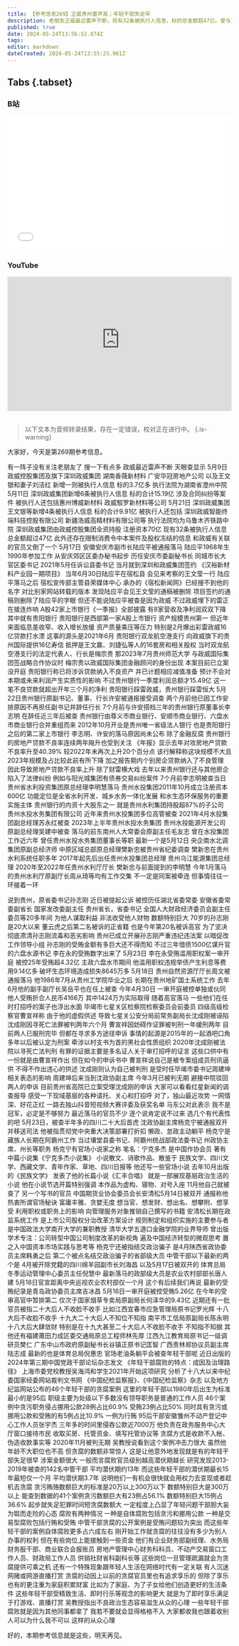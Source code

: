 ```yaml
---
title: 【参考信息269】正威贵州雷声高；年轻干部失足早
description: 老朋友正威最近雷声不断，现有32条被执行人信息，标的总金额超47亿。曾与正威合作紧密的安徽安庆副市长被查，以前会见王文银的官方通稿被删了。踩雷正威的贵阳银行日子不好过，踩雷恒大的贵州银行领导接连落马。毕节一名前检察官称自己被逼作伪证，让公安分局副局长进了监狱， 这个案子太复杂。四川一名主动“躺平”的省部级大员被查，是个“官场小说家”。研究发现年轻的问题干部“失足早、形式新、数额高”。
published: true
date: 2024-05-24T13:56:52.874Z
tags: 
editor: markdown
dateCreated: 2024-05-24T13:55:25.961Z
---
```


## Tabs {.tabset}
### B站
<div style="position: relative; padding: 30% 45%;">
<iframe style="position: absolute; width: 100%; height: 100%; left: 0; top: 0;" src="//player.bilibili.com/player.html?&bvid=BV1mH4y1u7UA&page=1&as_wide=1&high_quality=1&danmaku=1&autoplay=0" scrolling="no" border="0" frameborder="no" framespacing="0" allowfullscreen="true"></iframe>
</div>

### YouTube
<div style="position: relative; padding: 30% 45%;">
<iframe style="position: absolute; top: 0; left: 0; width: 100%; height: 100%;" src="https://www.youtube-nocookie.com/embed/YouTubeVID" title="YouTube video player" frameborder="0" allow="accelerometer; autoplay; clipboard-write; encrypted-media; gyroscope; picture-in-picture" allowfullscreen></iframe>
</div>

## 

> 以下文本为音频转录结果，存在一定错误，校对正在进行中。
{.is-warning}

大家好，今天是第269期参考信息。

有一阵子没有关注老朋友了
搜一下有点多
政威最近雷声不断
天眼查显示
5月9日政威控股集团及旗下深圳政威集团
湖南香薇新材料
广安华冠房地产公司
以及王文银和妻子刘洁红
新增一则被执行人信息
标的3.7亿多
执行法院为湖南省澄州中院
5月11日
深圳政威集团新增6条被执行人信息
标的合计15.19亿
涉及合同纠纷等案件
被执行人还包括惠州博威新材料
政威駁罗新材料等公司
5月21日
深圳政威集团王文银等新增4条被执行人信息
标的合计9.91亿
被执行人还包括
深圳政威智能终端科技控股有限公司
新疆浩威高精材料有限公司等
执行法院均为乌鲁木齐铁路中院
深圳政威集团由政威控股集团全资持股
注册资本70亿
现有32条被执行人信息
总金额超过47亿
此外还存在限制消费令中本案件及股权冻结的信息
和政威有关联的官员又倒了一个
5月17日
安徽安庆市副市长陆应平被通报落马
陆应平1968年生1990年参加工作
从安庆郊区区委办秘书起步
历任安庆市委副秘书长
同城市长大官区委书记
2021年5月任诉讼县委书记
当月就到深圳和政威集团签约
《汉裕新材料产业园一期项目》
当年6月30日陆应平在宿松县
会见来考察的王文莹一行
陆应平落马之后
宿松宣传部主管县荣媒体中心
承办的《宿松新闻网》已经搜不到他的名字
对比别家网站转载的版本
发现陆应平会见王文莹的通稿被删除
项目签约的通稿则删除了陆应平的字眼
但还不能说陆应平被查是因为政威
不过政威埋下的雷正在接连炸响
A股42家上市银行《一季报》全部披露
有8家营收及净利润双双下降
其中就有贵阳银行
贵阳银行是西部第一家A股上市银行
资产规模贵州第一
但近年来面临息差收窄、收入增长放缓
资产质量乘压等压力
特别是2月爆出彩雷政威16亿贷款打水漂
这事的源头是2021年6月
贵阳银行双龙航空港支行
向政威旗下的贵州国际提供16亿寿信
抵押是王文赢、刘捷弘等人的16套房和相关股权
当时双龙航空港支行的法定代表人、行长是梅宗贵
那2023年7月贵州师范大学
与政威国际集团签战略合作协议时
梅宗贵以政威国际集团金融顾问的身份出现
本案目前已立案没开庭
贵阳银行称已将涉诉贷款纳入不良资产
并已计题相应减值准备
预计不会对本期或未来利润产生实质性的影响
不过贵州银行一季度利润总额才15.49亿
这一笔不良贷款就超出开年三个月的净利
贵阳银行踩雷政威，贵州银行踩雷恒大
5月22日贵州银行原副书记、董事、行长许安被通报接受调查
两个月前他已因工作安排原因不再担任副书记并辞任行长
7个月前与许安搭档三年的贵州银行原董事长李志明
在辞任近三年后被查
贵州银行由尊义市商业银行、安顺市商业银行、六盘水市商业银行合并重组而来
2012年10月开业是贵州唯一省级法人银行
也是贵阳银行之后的第二家上市银行
李志明、许安的落马原因尚未公布
除了金融反腐
贵州银行的房地产贷款不良率连续两年飚升也受到关注
《年报》显示去年对攻房地产贷款不良率升至40.39%
较2022年末再次上升20个百分点
该行解释称这块规模不大且2023年规模及占比较此前有所下降
加之报告期内个别房企贷款纳入了不良管理
因此导致房地产贷款不良率上升
除了财雷横大戏
去年以来贵州银行还与其他房企陷入了法律纠纷
例如与阳光城集团有债券交易纠纷案件
7个月前李志明被查当日
贵州省水利投资集团原总经理李明慧落马
贵州水投集团2011年10月成立注册资本600亿
功能定位是全省水利开发、城乡水务一体化发展
和水生态环保服务的重要实施主体
贵州银行的内资十大股东之一
就是贵州水利集团持股超87%的子公司
贵州水投水务集团有限公司
近年来贵州水投集团多位高管被查
2021年4月水投集团副总经理苏永红被查
2023年上半年贵州水投水务集团
贵州水投能源开发公司原副总经理吴建中被查
落马的前东南州人大常委会原副主任毛友志
曾在水投集团工作近六年
曾任贵州水投水务集团董事长等职
最新一个是5月12日
央企南水北调集团原副总经济师
中原区域总部原总经理樊新忠被贵州省纪委调查
樊新忠在贵州水利系统任职多年
2017年起先后出任贵州水投集团总经理
贵州乌江能源集团总经理
2020年至2022年任贵州水利厅厅长
樊新忠与前面提到的李明慧
今年1月落马的贵州水利厅原副厅长周从琦等均有工作交集
不一定是同案被牵连
但事情往往一环接着一环


说到贵州，原省委书记孙志刚
近日被提起公诉
被控历任湖北省委常委
安徽省委常委副省长
国家发改委副主任
贵州省长，省委书记
全国人大财政经济委员会副主任委员等20多年间
为他人谋取利益
非法收受他人财物
数额特别巨大
70岁的孙志刚是20大以来
董云虎之后第二名被诉的正省籍
也是今年第20名被诉高官
为了坚决彻底肃清孙志刚流毒和恶劣影响
贵州已成立开展孙志刚严重违纪违法案
以暗促改工作领导小组
孙志刚的受贿金额有多巨大还不得而知
不过三年借债1500亿谋升官的六盘水源书记
李在永的受贿数字出来了
5月23日
李在永受贿滥用职权案一审开庭
被控25年受贿超4.32亿
主政六盘水市期间
他滥用职权违规举债产生利息等费用9.14亿多
破坏生态环境造成损失8645万多
5月18日
贵州自然资源厅厅长周文被通报落马
他1986年7月从贵州工学院毕业之后
长期在贵州地矿国土系统工作
去年6月他的副手副厅长吴岳平也在任上被查
今年4月30日
一审开庭被控单独或伙同他人受贿折合人民币4166万
其中1424万为实际取得
随着高官落马
一些他们在任时打招呼的案子也浮出水面
毕竭市七星关区检察院检察委员会前委员
四级高级检察官曹宣祥称
由于他的虚假供述
导致七星关公安分局前常务副局长沈成刚被诬陷
沈成刚因寻死亡法罪被判两年六个月
曹宣祥因妨碍作证罪被判刑一年缓刑两年
目前两人已服刑完毕
但都在寻求多方途径申诉
事情的起源是2015年的一起酒吧口角
多年以后被认定为刑案
牵涉以村支书为首的黑社会性质组织
2020年沈成刚被法院以寻死亡法判刑
有罪的证据主要是多名证人关于审打招呼的证言
这些口供中有一份就是由曹宣祥作出
但在如今的申诉书中
曹宣祥说自己是被专案组成员刑讯逼供
不得不作出违心的供述
沈成刚则认为自己被判刑
是受时任毕竭市委书记周建坤相关表态的影响
周建坤后来当到沈政协副主席
今年3月已被判无期
避接中院驳回两人的申诉
目前贵州省高院已立案受理沈成刚的申诉
大家可以看看红星新闻的调查报导
感受一下现域基层的各种请托、关心和打招呼
对了，独山最近攻势
一网情深、好花正红
一路去独山抖音短视频大赛评委及获奖名单
马东公对此表示
我不是冠军，必定是不够努力
最近落马的官员不少
逐个说肯定说不过来
选几个有代表性的吧
5月23日，被查半年多的四川二十大后首虎
沈政协副主席杨克宁被通报双开并移送司法
他被指贯彻党中央重大决策部署打折扣
懒政、怠政主动躺平
杨克宁是藏族人长期在阿霸州工作
当过壤堂县委书记、阿霸州统战部政法委书记
州政协主席、州长等职务
杨克宁有官场小说家之称
笔名：宁克多杰
是中国作协会员
著有中篇小说集《宁克多杰小说集》
小说散文、诗歌作品、散鉴于
民族文学、四川文学、西藏文学、青年作家、草地、四川日报等
他还写一些官场小说
去年10月出版的《民族文学》
发表了他的长篇小说《汇丰合唱》
就是一部展现基层政治生活的小说
他在小说节选开篇特别强调
本作品为虚构、寝物、对号入座
11月他自己就被查了
另一个写书的官员
中国期货业协会委员会长安清松5月14日被双开
通报称他热衷所谓官场秘诀
富庸丰雅、贪婪无度
想当官、想发财、想出名、想攀附、想享受
利用职权或职务上的影响
向管理服务对象推销自己撰写的书籍
安清松长期在政监系统工作
是上市公司股权分治改革方案设计
规则制定和组织实施的主要参与者
是中国政法大学南开大学的兼职教授
清华大学五道口金融学院的业界导师
曾出版学术专注：公司转型中国公司制度改革的新视角
遍及中国经济转型的微观思考
置之入中国资本市场实践与思考等
杨克宁还被指结交政治骗子
是4月陕西省政协委员主席韩勇之后
第二个被点名结交政治骗子的省部级大员
中管干部以下最新的两个是
4月被开除党籍的四川绵羊园副市长刘海昌
以及5月17日被双开的
体育总局冬季运动管理中心委员主任倪慧中
最新落马的政部级大员是农业农村部部长唐人建
5月18日官宣距离中央巡视农业农村部仅一个月
这个有后续我们再说
最新的受贿纪录是青岛政协委员主席吉冰昌
5月16日一审开庭被控受贿5.26亿
在今年的受审高官中暂排第二
仅次于国家烟草专卖局原副局长何泽华的9.43亿
近期还有一批官员被指二十大后人不收脸不收手
比如江西宜春市应急管理局原书记罗光辉
十八大后不收脸不收手
十九大二十大后人不知位不知指
南平市工信局原副局长陈永明
十八大后大肆敛财
特别是在十九大甚至二十大后人不收脸不收手
不知指不知据
其他还有福建莆田力成区委交通局原总工程师林先厚
江西九江教育局原书记一级调研员樊仁
广东中山市政府原副秘书长谷镇正原书记匡智
广西贵林郑协议员副主席陆志成
最新的也是体育总局倪惠忠
官场老油条躺平会被查年轻干部呢
近日出版的2024年第三期中国党政干部论坛杂志发文
《年轻干部腐败的特点：成因及治理路径》
上海市委党校教授吴海鸿和学生2021年开始这项研究
分析了十八大以来中纪委国家经委网站裁判文书网
《中国纪检监察报》、《中国纪检监察》杂志
以及地方纪监网站公布的46个年轻干部的贪腐案例
这里的年轻干部以1980年后出生为标准最小的是95后
职级主要为处级以下多数没有领导职务是普通的工作人员
46个案例中贪污职务侵占挪用公款28例占比60.9%
受贿23例占比50%
同时具有贪污或挪用公款和受贿的有5例占比10.9%
一例为行贿
95后干部安徽雏州不动产登记中心工作人员张宇杰
三年多的时间里侵吞公款近7000万
他负责在政务服务中心大厅窗口接待市民
收取买房、托管资金、填写托管协议等
贪腐方式是收款不入帐、伪造收款事实等
2020年11月被判无期
吴教授说看到这个案例冲击力很大
虽然他年龄不大职位也不高
但贪腐的数额非常惊人
这是让他意外地发现就是有的年轻干部失足很早
涉案金额很大
一般而言腐败官员级别越高潜伏期越长
研究发现2013-2019年被查的142名中管干部
平均潜伏期约13年
而这些年轻干部的潜伏期最长15年最短仅一个月
平均潜伏期3.7年
说明他们一有机会很快就会用权力去变现或者趁机去贪腐
贪污贿赂数额巨大的标准是20万以上300万以下
数额特别巨大是300万以上
能查到数据的41个案例贪污数额巨大有23例占56.1%
数额特别巨大15例占36.6%
起步就失足犯罪时间短贪腐数额大
一定程度上凸显了年轻问题干部胆大妄为铤而走险的心态
腐败有两种情况
一种是自体腐败包括贪污和挪用公款
一种是交易型腐败包括行贿和受贿
中管干部贪腐的公开案例是受贿问题较为突出
而这些年轻干部的案例自体腐败更多占六成左右
刚开始工作就贪腐的往往没有多少为别人办事的权利
但在有些岗位上能接触到一些资金
他们有企业财务部副经理、水务局财务股干部、商业联合会报账员
房地产管理中心财务科科员、不动产交易窗口工作人员、财政局工作人员
供销社财省科副科长等
这些岗位一旦管理疏漏就会为贪腐提供可乘之机
还有一个特殊现象跟年轻人生活在网络时代有一定关联
有人沉迷网赌或网游直播打赏
贪腐的动因上以前的贪腐官员里也有追求享乐的
但除了享乐也有的更注重为家庭积累财富
比如为了家庭、为了子女给他们创造更好的生活条件
这些年轻干部受精致生活、即时行乐等观念的影响更大
就是为了即时享乐满足于打游戏、直播打赏
吴教授指出不良政治生态容易滋生从众的心理
一些年轻干部腐败就是因为其他同事都拿了
我若不要就会显得格格不入
大家都收我也跟着收别人可以为什么我不可以
这样的从众心理

好的，本期参考信息就是这些，明天再见。
